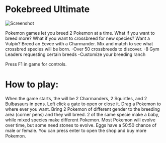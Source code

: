 # Pokebreed Ultimate

![Screenshot](https://github.com/timeblade0/pokebreed_ultimate/blob/master/screenshot.png)

Pokemon games let you breed 2 Pokemon at a time. What if you want to breed more? What if you want to crossbreed for new species?
Want a Vulpix? Breed an Eevee with a Charmander. 
Mix and match to see what crossbred species will be born.
-Over 50 crossbreeds to discover. 
-8 Gym Leaders requesting certain breeds
-Customize your breeding ranch

Press F1 in game for controls.

# How to play:

When the game starts, the will be 2 Charmanders, 2 Squirtles, and 2 Bulbasaurs in pens. Left click a gate to open or close it. Drag a Pokemon to where ever you want. Bring 2 Pokemon of different gender to the breeding area (corner pens) and they will breed. 2 of the same specie make a baby, while mixed species make different Pokemon. Most Pokemon will evolve over time, but some need stones to evolve. Eggs have a 50:50 chance of male or female. You can press enter to open the shop and buy more Pokemon.
